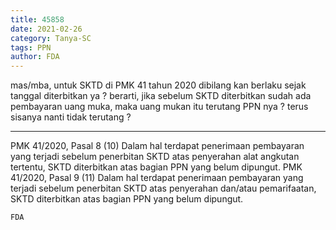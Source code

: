 ```yaml
---
title: 45858
date: 2021-02-26
category: Tanya-SC
tags: PPN
author: FDA
---
```


mas/mba, untuk SKTD di PMK 41 tahun 2020 dibilang kan berlaku sejak tanggal diterbitkan ya ? berarti, jika sebelum SKTD diterbitkan sudah ada pembayaran uang muka, maka uang mukan itu terutang PPN nya ? terus sisanya nanti tidak terutang ?

---

PMK 41/2020, Pasal 8 (10) Dalam hal terdapat penerimaan pembayaran yang terjadi sebelum penerbitan SKTD atas penyerahan alat angkutan tertentu, SKTD diterbitkan atas bagian PPN yang belum dipungut. PMK 41/2020, Pasal 9 (11) Dalam hal terdapat penerimaan pembayaran yang terjadi sebelum penerbitan SKTD atas penyerahan dan/atau pemarifaatan, SKTD diterbitkan atas bagian PPN yang belum dipungut.

`FDA`
